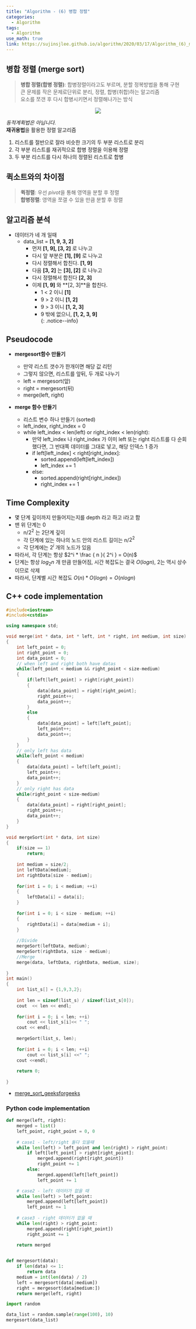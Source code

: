 ```yaml
---
title: "Algorithm - (6) 병합 정렬"
categories:
  - Algorithm
tags:
  - Algorithm
use_math: true
link: https://sujinsjlee.github.io/algorithm/2020/03/17/Algorithm_(6)_mergesort/
---
```


## 병합 정렬 (merge sort)
> **병합 정렬(합병 정렬)**: 합병정렬이라고도 부르며, 분할 정복방법을 통해 구현  
> 큰 문제를 작은 문제로단위로 분리, 정렬, 합병(취합)하는 알고리즘  
> 요소를 쪼갠 후 다시 합병시키면서 정렬해나가는 방식    


<center>
	<a href="https://en.wikipedia.org/wiki/Merge_sort">
		<img src="https://upload.wikimedia.org/wikipedia/commons/c/cc/Merge-sort-example-300px.gif"/>
	</a>
</center>


*동적계획법은 아닙니다.*  
**재귀용법**을 활용한 정렬 알고리즘  
1. 리스트를 절반으로 잘라 비슷한 크기의 두 부분 리스트로 분리  
2. 각 부분 리스트를 재귀적으로 합병 정렬을 이용해 정렬  
3. 두 부분 리스트를 다시 하나의 정렬된 리스트로 합병  

## 퀵소트와의 차이점
> **퀵정렬**: 우선 *pivot*을 통해 영역을 분할 후 정렬  
> **합병정렬**: 영역을 쪼갤 수 있을 만큼 분할 후 정렬  


## 알고리즘 분석  
* 데이터가 네 개 일때 
  - data_list = **[1, 9, 3, 2]**  
    - 먼저 **[1, 9], [3, 2]** 로 나누고  
    - 다시 앞 부분은 **[1], [9]** 로 나누고  
    - 다시 정렬해서 합친다. **[1, 9]**  
    - 다음 **[3, 2]** 는 **[3], [2]** 로 나누고  
    - 다시 정렬해서 합친다 **[2, 3]**  
    - 이제 **[1, 9]** 와 **[2, 3]**을 합친다.  
      - 1 < 2 이니 **[1]**  
      - 9 > 2 이니 **[1, 2]**  
      - 9 > 3 이니 **[1, 2, 3]**  
      - 9 밖에 없으니, **[1, 2, 3, 9]**  
{: .notice--info}


## Pseudocode
* **mergesort함수 만들기**
  - 만약 리스트 갯수가 한개이면 해당 값 리턴
  - 그렇지 않으면, 리스트를 앞뒤, 두 개로 나누기
  - left = mergesort(앞)
  - right = mergesort(뒤)
  - merge(left, right)

* **merge 함수 만들기**
  - 리스트 변수 하나 만들기 (sorted)
  - left_index, right_index = 0
  - while left_index < len(left) or right_index < len(right):
    - 만약 left_index 나 right_index 가 이미 left 또는 right 리스트를 다 순회했다면, 그 반대쪽 데이터를 그대로 넣고, 해당 인덱스 1 증가
    - if left[left_index] < right[right_index]:
      - sorted.append(left[left_index])
      - left_index += 1
    - else:
      - sorted.append(right[right_index])
      - right_index += 1
	  

## Time Complexity
- 몇 단계 깊이까지 만들어지는지를 depth 라고 하고 i라고 함   
- 맨 위 단계는 0  
  - n/$2^2$ 는 2단계 깊이  
  - 각 단계에 있는 하나의 노드 안의 리스트 길이는 n/$2^2$  
  - 각 단계에는 $2^i$ 개의 노드가 있음  
- 따라서, 각 단계는 항상 $2^i * \frac { n }{ 2^i } = O(n)$  
- 단계는 항상 $log_2 n$ 개 만큼 만들어짐, 시간 복잡도는 결국 $O(log n)$, 2는 역시 상수이므로 삭제  
- 따라서, 단계별 시간 복잡도 $O(n) * O(log n) = O(n log n)$   

## C++ code implementation  
```cpp
#include<iostream>
#include<cstdio>

using namespace std;

void merge(int * data, int * left, int * right, int medium, int size)
{
	int left_point = 0;
	int right_point = 0;
	int data_point = 0;
	// when left and right both have datas
	while(left_point < medium && right_point < size-medium)
	{
		if(left[left_point] > right[right_point])
		{
			data[data_point] = right[right_point];
			right_point++;
			data_point++;
		}
		else
		{
			data[data_point] = left[left_point];
			left_point++;
			data_point++;
		}
	}
	// only left has data
	while(left_point < medium)
	{
		data[data_point] = left[left_point];
		left_point++;
		data_point++;
	}
	// only right has data
	while(right_point < size-medium)
	{
		data[data_point] = right[right_point];
		right_point++;
		data_point++;
	}
}

void mergeSort(int * data, int size)
{
	if(size == 1)
		return;
	
	int medium = size/2;
	int leftData[medium];
	int rightData[size - medium];
	
	for(int i = 0; i < medium; ++i)
	{
		leftData[i] = data[i];
	}
	
	for(int i = 0; i < size - medium; ++i)
	{
		rightData[i] = data[medium + i];
	}
	
	//Divide
	mergeSort(leftData, medium); 
	mergeSort(rightData, size - medium);
	//Merge
	merge(data, leftData, rightData, medium, size);
	
}
int main()
{
	int list_s[] = {1,9,3,2};
	
	int len = sizeof(list_s) / sizeof(list_s[0]);
	cout  << len << endl;
	
	for(int i = 0; i < len; ++i)
		cout << list_s[i]<< " ";
	cout << endl;
	
	mergeSort(list_s, len);
	
	for(int i = 0; i < len; ++i)
		cout << list_s[i] <<" ";
	cout <<endl;	
		
	return 0;
	
}
```
* [merge_sort_geeksforgeeks](https://www.geeksforgeeks.org/merge-sort/)  

### Python code implementation

```python
def merge(left, right):
    merged = list()
    left_point, right_point = 0, 0
    
    # case1 - left/right 둘다 있을때
    while len(left) > left_point and len(right) > right_point:
        if left[left_point] > right[right_point]:
            merged.append(right[right_point])
            right_point += 1
        else:
            merged.append(left[left_point])
            left_point += 1

    # case2 - left 데이터가 없을 때
    while len(left) > left_point:
        merged.append(left[left_point])
        left_point += 1
        
    # case3 - right 데이터가 없을 때
    while len(right) > right_point:
        merged.append(right[right_point])
        right_point += 1
    
    return merged


def mergesort(data):
    if len(data) <= 1:
        return data
    medium = int(len(data) / 2)
    left = mergesort(data[:medium])
    right = mergesort(data[medium:])
    return merge(left, right)
```

```python
import random

data_list = random.sample(range(100), 10)
mergesort(data_list)
```
